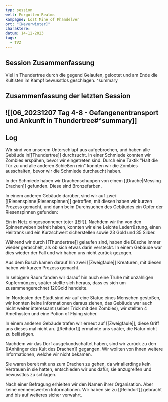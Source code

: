 ```yaml
---
typ: session
welt: Forgotten Realms
kampagne: Lost Mine of Phandelver
ort: "[Neverwinter]"
charaktere: 
datum: 14-12-2023
tags:
  - TVZ
---
```

## Session Zusammenfassung
Viel in Thundertree durch die gegend Gelaufen, gelootet und am Ende die Kultisten im Kampf bewusstlos geschlagen.
^summary

## Zusammenfassung der letzten Session

![[06_20231207 Tag 4-8 - Gefangenentransport und Ankunft in Thundertree#^summary]]
---

## Log
Wir sind von unserem Unterschlupf aus aufgebrochen, und haben alle Gebäude in[[Thundertree]] durchsucht. In einer Schmiede konnten wir Zombies erspähen, bevor wir eingetreten sind. Durch eine Taktik "Halt die Tür zu und alle anderen Schießen rein" konnten wir die Zombies ausschalten, bevor wir die Schmiede durchsucht haben.

In der Schmiede haben wir Drachenschuppen von einem [[Drache|Messing Drachen]] gefunden. Diese sind Bronzefarben.

In einem anderen Gebäude darüber, sind wir auf zwei [[Riesenspinne|Riesenspinnen]] getroffen, mit diesen haben wir kurzen Prozess gemacht, und dann beim Durchsuchen des Gebäudes ein Opfer der Riesenspinnen gefunden:

Ein in Netz eingesponnener toter [[Elf]]. Nachdem wir ihn von den Spinnenweben befreit haben, konnten wir eine Leichte Lederrüstung, einen Heiltrank und ein Kurzschwert sicherstellen sowie 23 Gold und 35 Silber.

Während wir durch [[Thundertree]] gelaufen sind, haben die Büsche immer wieder geraschelt, als ob sich etwas darin versteckt. In einem Gebäude war dies wieder der Fall und wir haben uns nicht zurück gezogen.

Aus dem Busch kamen darauf hin zwei [[Zweigfäule]] Kreaturen, mit diesen haben wir kurzen Prozess gemacht.

In selbigem Raum fanden wir darauf hin auch eine Truhe mit unzähligen Kupfermünzen, später stellte sich heraus, dass es sich um zusammengerechnet 120Gold handelte.

Im Nordosten der Stadt sind wir auf eine Statue eines Menschen gestoßen, wir konnten keine Informationen daraus ziehen, das Gebäude war auch nicht weiter interessant (selber Trick mit den Zombies), wir stellten 4 Amethysten und eine Potion of Flying sicher.

In einem anderen Gebäude trafen wir erneut auf [[Zweigfäule]], diese Griff uns dieses mal nicht an. [[Reihdorf]] ermahnte uns später, die Natur nicht zu belästigen.

Nachdem wir das Dorf ausgekundschaftet haben, sind wir zurück zu den [[Anhänger des Kult des Drachen]] gegangen. Wir wollten von ihnen weitere Informationen, welche wir nicht bekamen.

Sie waren bereit mit uns zum Drachen zu gehen, da wir allerdings kein Vertrauen in sie hatten, entschieden wir uns dafür, sie anzugreifen und bewusstlos zu schlagen.

Nach einer Befragung erhielten wir den Namen ihrer Organisation. Aber keine nennenswerten Informationen. Wir haben sie zu [[Reihdorf]] gebracht und bis auf weiteres sicher verwahrt.